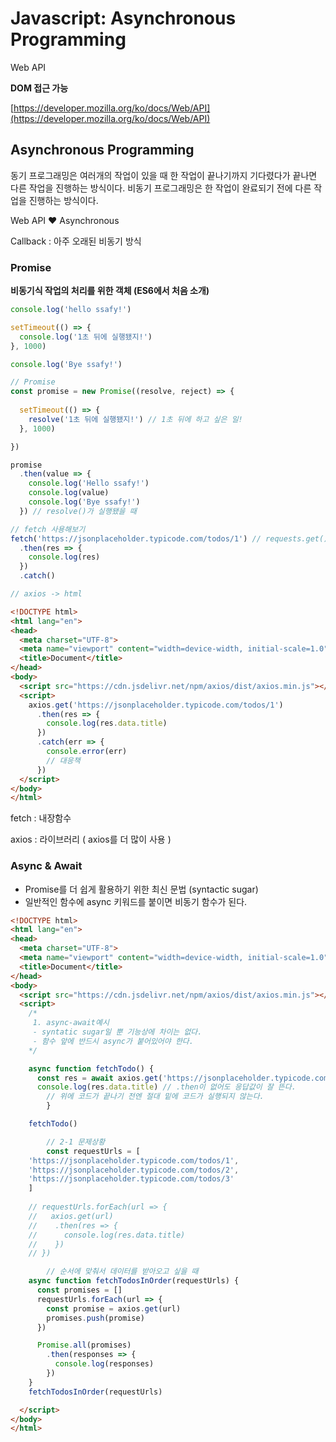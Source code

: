 # Javascript: Asynchronous Programming



Web API 

**DOM 접근 가능**

[https://developer.mozilla.org/ko/docs/Web/API](https://developer.mozilla.org/ko/docs/Web/API)

## Asynchronous Programming

동기 프로그래밍은 여러개의 작업이 있을 때 한 작업이 끝나기까지 기다렸다가 끝나면 다른 작업을 진행하는 방식이다. 비동기 프로그래밍은 한 작업이 완료되기 전에 다른 작업을 진행하는 방식이다. 

Web API ❤️ Asynchronous

Callback : 아주 오래된 비동기 방식

### **Promise**

**비동기식 작업의 처리를 위한 객체 (ES6에서 처음 소개)**

```jsx
console.log('hello ssafy!')

setTimeout(() => {
  console.log('1초 뒤에 실행됐지!')
}, 1000)

console.log('Bye ssafy!')

// Promise
const promise = new Promise((resolve, reject) => {
  
  setTimeout(() => {
    resolve('1초 뒤에 실행됐지!') // 1초 뒤에 하고 싶은 일!
  }, 1000)

})

promise 
  .then(value => {
    console.log('Hello ssafy!')
    console.log(value)
    console.log('Bye ssafy!')
  }) // resolve()가 실행됐을 때

// fetch 사용해보기
fetch('https://jsonplaceholder.typicode.com/todos/1') // requests.get()
  .then(res => {
    console.log(res)
  })
  .catch()

// axios -> html
```

```html
<!DOCTYPE html>
<html lang="en">
<head>
  <meta charset="UTF-8">
  <meta name="viewport" content="width=device-width, initial-scale=1.0">
  <title>Document</title>
</head>
<body>
  <script src="https://cdn.jsdelivr.net/npm/axios/dist/axios.min.js"></script>
  <script>
    axios.get('https://jsonplaceholder.typicode.com/todos/1')
      .then(res => {
        console.log(res.data.title)
      })
      .catch(err => {
        console.error(err)
        // 대응책
      })
  </script>
</body>
</html>
```

fetch : 내장함수

axios : 라이브러리 ( axios를 더 많이 사용 )

### Async & Await

- Promise를 더 쉽게 활용하기 위한 최신 문법 (syntactic sugar)
- 일반적인 함수에 async 키워드를 붙이면 비동기 함수가 된다.

```html
<!DOCTYPE html>
<html lang="en">
<head>
  <meta charset="UTF-8">
  <meta name="viewport" content="width=device-width, initial-scale=1.0">
  <title>Document</title>
</head>
<body>
  <script src="https://cdn.jsdelivr.net/npm/axios/dist/axios.min.js"></script>
  <script>
    /*
     1. async-await예시
     - syntatic sugar일 뿐 기능상에 차이는 없다.
     - 함수 앞에 반드시 async가 붙어있어야 한다.
    */

    async function fetchTodo() {
      const res = await axios.get('https://jsonplaceholder.typicode.com/todos/1') 
      console.log(res.data.title) // .then이 없어도 응답값이 잘 뜬다.
	    // 위에 코드가 끝나기 전엔 절대 밑에 코드가 실행되지 않는다.
		}

    fetchTodo()

		// 2-1 문제상황
		const requestUrls = [
    'https://jsonplaceholder.typicode.com/todos/1',
    'https://jsonplaceholder.typicode.com/todos/2',
    'https://jsonplaceholder.typicode.com/todos/3'
    ]
    
    // requestUrls.forEach(url => {
    //   axios.get(url)
    //    .then(res => {
    //      console.log(res.data.title)
    //    })
    // })

		// 순서에 맞춰서 데이터를 받아오고 싶을 때
    async function fetchTodosInOrder(requestUrls) {
      const promises = []
      requestUrls.forEach(url => {
        const promise = axios.get(url)
        promises.push(promise)
      })

      Promise.all(promises)
        .then(responses => {
          console.log(responses)
        })
    }
    fetchTodosInOrder(requestUrls)

  </script>
</body>
</html>
```